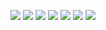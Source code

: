 ![](img/report-0.png)
![](img/report-1.png)
![](img/report-2.png)
![](img/report-3.png)
![](img/report-4.png)
![](img/report-5.png)
![](img/report-6.png)
